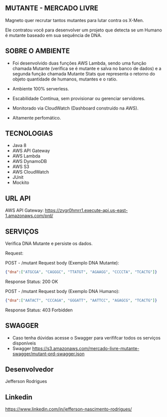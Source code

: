 ## MUTANTE - MERCADO LIVRE

Magneto quer recrutar tantos mutantes para lutar contra os X-Men.

Ele contratou você para desenvolver um projeto que detecta se um
Humano é mutante baseado em sua sequência de DNA.

## SOBRE O AMBIENTE

- Foi desenvolvido duas funções AWS Lambda, sendo uma função chamada Mutante (verifica se é mutante e salva no banco de dados) e a segunda função chamada Mutante Stats que representa o retorno do objeto quantidade de humanos, mutantes e o ratio. 

- Ambiente 100% serverless.
- Escabilidade Contínua, sem provisionar ou gerenciar servidores.
- Monitorado via CloudWatch (Dashboard construído na AWS).
- Altamente perfomático.

## TECNOLOGIAS
- Java 8
- AWS API Gateway
- AWS Lambda
- AWS DynamoDB
- AWS S3
- AWS CloudWatch 
- JUnit
- Mockito

## URL API 

AWS API Gateway: https://zvgr0hmrr1.execute-api.us-east-1.amazonaws.com/prd/

## SERVIÇOS

Verifica DNA Mutante e persiste os dados.

Request:

POST - /mutant
Request body (Exemplo DNA Mutante):
  ```json
  {"dna":["ATGCGA", "CAGGGC", "TTATGT", "AGAAGG", "CCCCTA", "TCACTG"]}
```
Response Status:
  200 OK

POST - /mutant
Request body (Exemplo DNA Humano):
  ```json
  {"dna":["AATACT", "CCCAGA", "GGGATT", "AATTCC", "AGAGCG", "TCACTG"]}
```
Response Status:
  403 Forbidden

## SWAGGER

- Caso tenha dúvidas acesse o Swagger para verififcar todos os serviços disponíveis
- Swagger https://s3.amazonaws.com/mercado-livre-mutante-swagger/mutant-prd-swagger.json

## Desenvolvedor
Jefferson Rodrigues

## Linkedin
https://www.linkedin.com/in/jefferson-nascimento-rodrigues/


